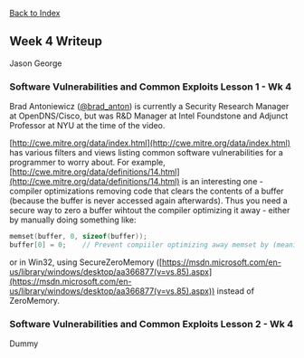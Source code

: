 [Back to Index](https://jaegermeiste.github.io/DefenseAgainstTheDarkArts/)

## Week 4 Writeup

Jason George

### Software Vulnerabilities and Common Exploits Lesson 1 - Wk 4

Brad Antoniewicz ([@brad_anton](https://twitter.com/brad_anton)) is currently a Security Research Manager at OpenDNS/Cisco, but was R&D Manager at Intel Foundstone and Adjunct Professor at NYU at the time of the video.

[http://cwe.mitre.org/data/index.html](http://cwe.mitre.org/data/index.html) has various filters and views listing common software vulnerabilities for a programmer to worry about. For example, [http://cwe.mitre.org/data/definitions/14.html](http://cwe.mitre.org/data/definitions/14.html) is an interesting one - compiler optimizations removing code that clears the contents of a buffer (because the buffer is never accessed again afterwards). Thus you need a secure way to zero a buffer wihtout the compiler optimizing it away - either by manually doing something like:

``` C
memset(buffer, 0, sizeof(buffer)); 
buffer[0] = 0;    // Prevent compiiler optimizing away memset by (meaninglessly) accessing it afterward
```

or in Win32, using SecureZeroMemory ([https://msdn.microsoft.com/en-us/library/windows/desktop/aa366877(v=vs.85).aspx](https://msdn.microsoft.com/en-us/library/windows/desktop/aa366877(v=vs.85).aspx)) instead of ZeroMemory.

### Software Vulnerabilities and Common Exploits Lesson 2 - Wk 4

Dummy
